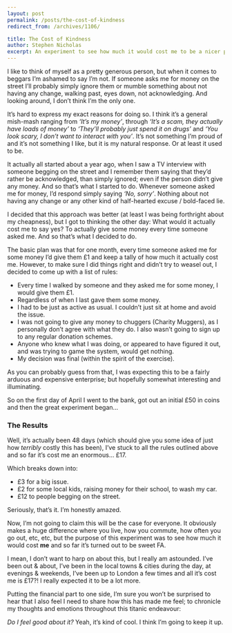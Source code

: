 ```yaml
---
layout: post
permalink: /posts/the-cost-of-kindness
redirect_from: /archives/1106/

title: The Cost of Kindness
author: Stephen Nicholas
excerpt: An experiment to see how much it would cost me to be a nicer person.
---
```

I like to think of myself as a pretty generous person, but when it comes to beggars I&#8217;m ashamed to say I&#8217;m not. If someone asks me for money on the street I&#8217;ll probably simply ignore them or mumble something about not having any change, walking past, eyes down, not acknowledging. And looking around, I don&#8217;t think I&#8217;m the only one.

It&#8217;s hard to express my exact reasons for doing so. I think it&#8217;s a general mish-mash ranging from *&#8216;It&#8217;s my money&#8217;*, through *&#8216;It&#8217;s a scam, they actually have loads of money&#8217;* to *&#8216;They&#8217;ll probably just spend it on drugs&#8217;* and *&#8216;You look scary, I don&#8217;t want to interact with you&#8217;*. It&#8217;s not something I&#8217;m proud of and it&#8217;s not something I like, but it is my natural response. Or at least it used to be.

It actually all started about a year ago, when I saw a TV interview with someone begging on the street and I remember them saying that they&#8217;d rather be acknowledged, than simply ignored; even if the person didn&#8217;t give any money. And so that&#8217;s what I started to do. Whenever someone asked me for money, I&#8217;d respond simply saying *&#8216;No, sorry&#8217;*. Nothing about not having any change or any other kind of half-hearted excuse / bold-faced lie.

I decided that this approach was better (at least I was being forthright about my cheapness), but I got to thinking the other day: What would it actually cost me to say yes? To actually give some money every time someone asked me. And so that&#8217;s what I decided to do.

The basic plan was that for one month, every time someone asked me for some money I&#8217;d give them £1 and keep a tally of how much it actually cost me. However, to make sure I did things right and didn&#8217;t try to weasel out, I decided to come up with a list of rules:

  * Every time I walked by someone and they asked me for some money, I would give them £1.
  * Regardless of when I last gave them some money.
  * I had to be just as active as usual. I couldn&#8217;t just sit at home and avoid the issue.
  * I was not going to give any money to chuggers (Charity Muggers), as I personally don&#8217;t agree with what they do. I also wasn&#8217;t going to sign up to any regular donation schemes.
  * Anyone who knew what I was doing, or appeared to have figured it out, and was trying to game the system, would get nothing.
  * My decision was final (within the spirit of the exercise).

As you can probably guess from that, I was expecting this to be a fairly arduous and expensive enterprise; but hopefully somewhat interesting and illuminating.

So on the first day of April I went to the bank, got out an initial £50 in coins and then the great experiment began&#8230;

### The Results

Well, it&#8217;s actually been 48 days (which should give you some idea of just how *terribly* costly this has been), I&#8217;ve stuck to all the rules outlined above and so far it&#8217;s cost me an enormous&#8230; £17.

Which breaks down into:

  * £3 for a big issue.
  * £2 for some local kids, raising money for their school, to wash my car.
  * £12 to people begging on the street.

Seriously, that&#8217;s it. I&#8217;m honestly amazed. 

Now, I&#8217;m not going to claim this will be the case for everyone. It obviously makes a huge difference where you live, how you commute, how often you go out, etc, etc, but the purpose of this experiment was to see how much it would cost **me** and so far it&#8217;s turned out to be sweet FA.

I mean, I don&#8217;t want to harp on about this, but I really am astounded. I&#8217;ve been out & about, I&#8217;ve been in the local towns & cities during the day, at evenings & weekends, I&#8217;ve been up to London a few times and all it&#8217;s cost me is £17?! I really expected it to be a lot more.

Putting the financial part to one side, I&#8217;m sure you won&#8217;t be surprised to hear that I also feel I need to share how this has made me feel; to chronicle my thoughts and emotions throughout this titanic endeavour:

*Do I feel good about it?* Yeah, it&#8217;s kind of cool. I think I&#8217;m going to keep it up.
